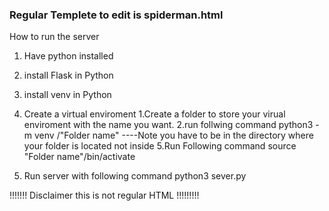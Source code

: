 ### Regular Templete to edit is spiderman.html ###




How to run the server 

1. Have python installed 
2. install Flask in Python
3. install venv in Python
4. Create a virtual enviroment 
    1.Create a folder to store your virual enviroment with the name you want.
    2.run follwing command 
        python3 -m venv /"Folder name"
        ----Note you have to be in the directory where your folder is located not inside 
5.Run Following command 
    source "Folder name"/bin/activate

6. Run server with following command 
    python3 sever.py

!!!!!!! Disclaimer this is not regular HTML !!!!!!!!!
